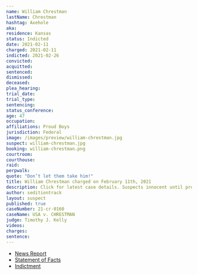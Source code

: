 ```yaml
---
name: William Chrestman
lastName: Chrestman
hashtag: Axehole
aka:
residence: Kansas
status: Indicted
date: 2021-02-11
charged: 2021-02-11
indicted: 2021-02-26
convicted:
acquitted:
sentenced:
dismissed:
deceased:
plea_hearing:
trial_date:
trial_type:
sentencing:
status_conference:
age: 47
occupation:
affiliations: Proud Boys
jurisdiction: Federal
image: /images/preview/william-chrestman.jpg
suspect: william-chrestman.jpg
booking: william-chrestman.png
courtroom:
courthouse:
raid:
perpwalk:
quote: "Don’t let them take him!"
title: William Chrestman charged on February 11th, 2021
description: Click for latest case details. Suspects innocent until proven guilty.
author: seditiontrack
layout: suspect
published: true
caseNumber: 21-cr-0160
caseName: USA v. CHRESTMAN
judge: Timothy J. Kelly
videos:
charges:
sentence:
---
```

- [News Report](https://www.washingtonpost.com/local/legal-issues/kansas-city-proud-boys-charged-capitol-riots/2021/02/11/389d47b6-6c73-11eb-9ead-673168d5b874_story.html)
- [Statement of Facts](https://www.justice.gov/usao-dc/case-multi-defendant/file/1366441/download)
- [Indictment](https://www.justice.gov/usao-dc/case-multi-defendant/file/1377826/download)
